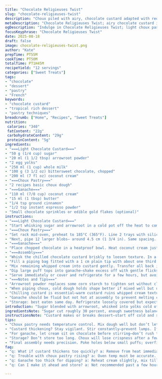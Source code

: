```yaml
---
title: "Chocolate Religieuses Twist"
slug: "chocolate-religieuses-twist"
description: "Choux piled with airy, chocolate custard adapted with reduced sugar. Cornstarch replaced partly by arrowroot for cleaner set. Egg yolks cut back to 2 for lighter texture. Cream swapped for coconut cream, giving subtle tropical richness. Ganache enriched with pinch cinnamon and a dash of espresso powder to deepen chocolate complexity. Baking times adjusted slightly to ensure golden crisp shells without sogginess. Techniques focus on tactile and visual doneness cues, avoiding timers where possible. Moisture control tips, piping guidance, and storage advice included for best results. Emphasis on practical swaps in allergy-sensitive kitchen setups."
metaDescription: "Chocolate Religieuses Twist; airy chocolate custard in choux with a tropical edge, rich ganache elevates celebrations. Perfect for pastry lovers."
ogDescription: "Indulge in Chocolate Religieuses Twist; light choux pastry with chocolate custard and rich ganache. A delightful treat for any occasion."
focusKeyphrase: "Chocolate Religieuses Twist"
date: 2025-08-18
draft: false
image: chocolate-religieuses-twist.png
author: "Kate"
prepTime: PT55M
cookTime: PT50M
totalTime: PT1H45M
recipeYield: "12 servings"
categories: ["Sweet Treats"]
tags:
- "chocolate"
- "dessert"
- "pastry"
- "French"
keywords:
- "chocolate custard"
- "tropical rich dessert"
- "pastry techniques"
breadcrumb: ["Home", "Recipes", "Sweet Treats"]
nutrition: 
 calories: "340"
 fatContent: "22g"
 carbohydrateContent: "29g"
 proteinContent: "5g"
ingredients:
- "===Light Chocolate Custard==="
- "50 g (1/4 cup) sugar"
- "20 ml (1 1/2 tbsp) arrowroot powder"
- "2 egg yolks"
- "250 ml (1 cup) whole milk"
- "100 g (3 1/2 oz) bittersweet chocolate, chopped"
- "200 ml (7 fl oz) coconut cream"
- "===Choux Pastry==="
- "2 recipes basic choux dough"
- "===Ganache==="
- "110 ml (7/8 cup) coconut cream"
- "15 ml (1 tbsp) butter"
- "1/4 tsp ground cinnamon"
- "1/2 tsp instant espresso powder"
- "Small chocolate sprinkles or edible gold flakes (optional)"
instructions:
- "===Light Chocolate Custard==="
- "Start whisking sugar and arrowroot in a cold pot off the heat to combine evenly. Add egg yolks, blend vigorously. Slowly pour in cold milk, no lumps. Heat medium, stir constantly. Watch carefully—edges and bottom will thicken, small bubbles forming around 80°C/175°F. Don't stop stirring or you'll get curdled bits. At that point, remove immediately. Strain if necessary to catch any rogue lumps. While still hot, add chopped chocolate. Stir till melted and fully smooth. Transfer into a bowl. Cover surface tightly with plastic wrap to avoid skin formation. Let cool slightly at room temp, then chill minimum 2 hours until thick but still pliable."
- "===Choux Pastry==="
- "Set rack mid-oven, preheat to 185°C (365°F). Line 2 trays with silicone mats or parchment. Pipe 12 small mounds, about 2.3 cm (just under 1 inch), spaced adequately so steam can circulate. Bake 22–24 minutes till deep golden and firm to touch but not dark. No jiggling when gently shaken. Leave on tray to cool."
- "Next, pipe 12 larger blobs— around 4.5 cm (1 3/4 in). Same spacing. Same oven temp. Bake 22–24 minutes until rich brown, crisp exterior. Turn oven off, door ajar propped open with wooden utensil to dry shells for 25 minutes. This dries interiors without cracking. Cool fully on trays before next steps."
- "===Ganache==="
- "Place chopped chocolate in a heatproof bowl. Heat coconut cream just to boiling point; small bubbles appearing at edges. Pour cream directly over chocolate. Let sit unmoved 90 seconds—do not stir yet. Begin folding carefully with silicone spatula from center out until completely smooth. Stir in butter, cinnamon, and espresso powder for depth and warmth. Let rest to thicken to dipping consistency but still fluid at room temp."
- "===Assembly==="
- "Whisk the chilled chocolate custard briskly to loosen texture. In a separate bowl, whip remaining coconut cream till it holds firm peaks—don’t overbeat or it will split. Fold two-thirds of whipped cream gently but quickly into custard until uniform lightness retained."
- "Fill a piping bag fitted with a 1 cm plain tip with about one third of whipped cream alone. Use tip to poke a hole beneath each small puff carefully. Pipe cream to fill, watch for gentle resistance indicating near full. Set aside filled small choux."
- "Mix remaining whipped cream into custard gently. Transfer all back into piping bag, same tip. Fill large choux bottoms using same poke-through method. Adjust pressure to avoid overfilling and cracking shells."
- "Dip large puff tops into ganache—shake excess off with gentle flicks of wrist. Arrange dipped tops on platter. Repeat dipping with small puffs; stack atop larger ones forming classic two-tiered religieuse shapes. Quick sprinkle edible accents if using."
- "Serve immediately or cover and refrigerate for a few hours, but avoid overnight storage to prevent soggy shells. Best on same day for maximum textural contrast."
- "===Notes and Tips==="
- "Arrowroot powder replaces some corn starch to tighten set without cloudiness. Coconut cream reduces dairy, adds subtle aroma and a touch of natural sweetness. Lowered sugar balances coconut's natural flavors. Cinnamon and espresso in ganache introduce unexpected complexity and balance chocolate bitterness—you can skip but recommended. Oven differences matter; look for rich golden colors and slight crackling sound as cues. Overbaking risks hollow brittle shell; underbaking results in soggy centers prone to collapse."
- "When piping choux, cold dough holds shape better if mixed well but used promptly—avoid sitting too long. Always score cream bags from underneath for neat look. Use plastic wrap pressed directly on custard surface for flawless skin barrier, prevents annoying skins in final mix."
- "Chilling custard is essential—warm custard ruins whipped cream texture if mixed prematurely. To salvage failed custard (too thick or curdled), strain thoroughly and fold more cream for loosened effect."
- "Ganache should be fluid but not hot at assembly to prevent melting choux exterior glazes unevenly."
- "Storage: best eaten same day. Refrigerate loosely covered but expect choux to soften after hours. Bring to room temp before serving to enhance aroma and mouthfeel."
introduction: "Sugar blended with arrowroot, whisked into yolks cold off heat—starting custard step tightens control on texture; no lumps, no scrambles. Chocolate melted in hot custard—swirls dark and thick like a river flowing smooth. Piping choux is rhythm—small rounds first, neat and light, then bigger blobs. Oven warmed to 365 with patience, shells crisp and dry. That slight crackle in larger puffs signals drying interior is perfect—door ajar to trap gentle heat around. Ganache waits rich, spiced gently with cinnamon and espresso powder—deep notes curl with chocolate comfort. Cream whipped till it pleads with peaks, folded only just right to keep air. Filling from beneath with precision, then dipping tops in ganache rich enough to gloss but never flood. Stack small on large—height with balance. Chill, cover, serve quick. Avoid soggy pitfalls. Technique reveals art—timing by eye and feel, not seconds on clock."
ingredientsNote: "Sugar cut roughly 30 percent, enough sweetness balanced by bittersweet chocolate and coconut cream's mild natural sugar. Switched some corn starch out for arrowroot; it gels more cleanly, less pasty. Eggs reduced by one yolk helps custard stay airy once folded with cream. Coconut cream replaces half the usual heavy cream—adds silky texture plus extra dimension. Butter remains for mouthfeel in ganache, but added cinnamon and espresso lift deep flavors subtly, mimicking faint warmth and bitterness found in advanced pastry play. Sprinkles optional but can offer textural contrast—edible gold flakes bring a light luxury. Choux dough unchanged; best classic shell base. All substitutions meter flavor and allergen concerns strategically for flexible kitchen."
instructionsNote: "Custard makes or breaks dessert—start off cold and slow heating; whisk uncompromisingly to prevent scrambling eggs. The moment thickened spots appear, get off stove. Straining is no failure; it polishes consistency. Chocolate melts only in residual heat; stir fast, smooth as velvet. Chill custard covered to avoid pellicle skins, keep moisture in. Oven temp a touch lower than usual to prevent overbrowned shells; watch for glossy dry finish with slight crackle. Drying bigger shells post-bake critical—door ajar traps gentle warmth, removes moisture without cracking. Ganache needs brief rest before use to thicken; dosing cinnamon and coffee powder at this stage adds depth not bitterness, essential balance. When whipping cream, avoid over-beating to maintain integration with custard. Piping holes underneath avoids messy tops and lets cream settle evenly. Stack smart: heavier bottom, lighter small filled atop. Serve day of—best temp and texture prevail."
tips:
- "Choux pastry needs temperature control. Mix dough well but don’t let it sit too long—piping time matters. Watch for glossy finish. Small puffs should rise evenly."
- "Custard thickening? Stay vigilant. Stir constantly—prevent lumps. If curdled, strain it. Melt chocolate right when hot; don’t let it sit cold. Can be tricky."
- "For ganache, let cream sit on chocolate before stirring—don’t rush the process. Need a thicker consistency? Chill it briefly when mixed; watch texture."
- "Storage? Don’t store too long. Choux will lose crispness after a few hours. Refrigerate loosely covered if needed. Bring to room temp for serving."
- "Final assembly needs precision. Poke holes below small puffs; overfilling can crack them. Dipping tops in ganache? Quick flick off excess. A needs-to-be-balanced stack."
faq:
- "q: What if custard thickens too quickly? a: Remove from heat immediately. Strain and fold in more whipped cream. Will loosen things up well."
- "q: Trouble with choux pastry rising? a: Oven temp must be accurate. Check for steam escaping—if not, it’s too cool. Also, don’t open oven door."
- "q: Ganache too thick for dipping? a: Reheat cream slightly, mix till fluid but not hot. Adjust thickness carefully—don’t melt choux shells."
- "q: Can I make it ahead and store? a: Not recommended past a few hours. Keep components separate if you must—pipe initial day before serving."

---
```

